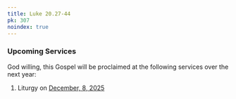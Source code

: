 ```yaml
---
title: Luke 20.27-44
pk: 307
noindex: true
---
```


### Upcoming Services

God willing, this Gospel will be proclaimed at the following services over the next year:


1. Liturgy on [December,  8, 2025](https://orthocal.info/readings/gregorian/2025/12/08/)
